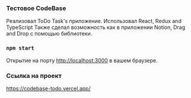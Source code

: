 ### Тестовое CodeBase

Реализовал ToDo Task's приложение.
Использовал React, Redux and TypeScript
Также сделал возможность как в приложении Notion, Drag and Drop с помощью библиотеки.

### `npm start`

Открытие на порту [http://localhost:3000](http://localhost:3000) в вашем браузере.

### Ссылка на проект

https://codebase-todo.vercel.app/
